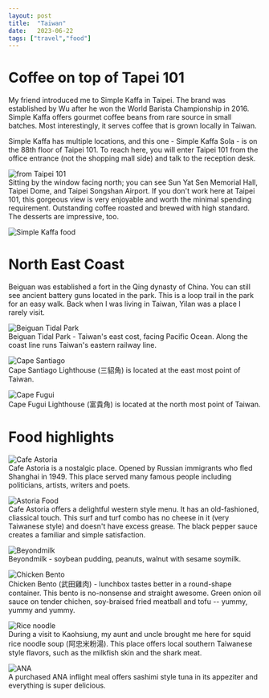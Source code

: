 ```yaml
---
layout: post
title:  "Taiwan"
date:   2023-06-22
tags: ["travel","food"]
---
```


# Coffee on top of Tapei 101
My friend introduced me to Simple Kaffa in Taipei. The brand was established by Wu after he won the World Barista Championship in 2016. Simple Kaffa offers gourmet coffee beans from rare source in small batches. Most interestingly, it serves coffee that is grown locally in Taiwan.  

Simple Kaffa has multiple locations, and this one - Simple Kaffa Sola - is on the 88th floor of Taipei 101. To reach here, you will enter Taipei 101 from the office entrance (not the shopping mall side) and talk to the reception desk. 

![from Taipei 101](/taiwan/taipei101.JPG)  
Sitting by the window facing north; you can see Sun Yat Sen Memorial Hall, Taipei Dome, and Taipei Songshan Airport. If you don't work here at Taipei 101, this gorgeous view is very enjoyable and worth the minimal spending requirement. Outstanding coffee roasted and brewed with high standard. The desserts are impressive, too.  

![Simple Kaffa food](/taiwan/simple-food.JPG)  

# North East Coast   

Beiguan was established a fort in the Qing dynasty of China. You can still see ancient battery guns located in the park. This is a loop trail in the park for an easy walk. Back when I was living in Taiwan, Yilan was a place I rarely visit.   

![Beiguan Tidal Park](/taiwan/beiguan-tidal-park.JPG)  
Beiguan Tidal Park - Taiwan's east cost, facing Pacific Ocean. Along the coast line runs Taiwan's eastern railway line.

![Cape Santiago](/taiwan/santiago.JPG)  
Cape Santiago Lighthouse (三貂角) is located at the east most point of Taiwan.

![Cape Fugui](/taiwan/fugui.JPG)  
Cape Fugui Lighthouse (富貴角) is located at the north most point of Taiwan.

# Food highlights  

![Cafe Astoria](/taiwan/astoria.JPG)  
Cafe Astoria is a nostalgic place. Opened by Russian immigrants who fled Shanghai in 1949. This place served many famous people including politicians, artists, writers and poets.

![Astoria Food](/taiwan/astoria-food.JPG)  
Cafe Astoria offers a delightful western style menu. It has an old-fashioned, cliassical touch. This surf and turf combo has no cheese in it (very Taiwanese style) and doesn't have excess grease. The black pepper sauce creates a familiar and simple satisfaction.   

![Beyondmilk](/taiwan/beyondmilk.JPG)  
Beyondmilk - soybean pudding, peanuts, walnut with sesame soymilk.  

![Chicken Bento](/taiwan/takeda-chicken.JPG)  
Chicken Bento (武田雞肉) - lunchbox tastes better in a round-shape container. This bento is no-nonsense and straight awesome. Green onion oil sauce on tender chichen, soy-braised fried meatball and tofu -- yummy, yummy and yummy.  

![Rice noodle](/taiwan/rice-noodle.JPG)  
During a visit to Kaohsiung, my aunt and uncle brought me here for squid rice noodle soup (阿忠米粉湯). This place offers local southern Taiwanese style flavors, such as the milkfish skin and the shark meat.  

![ANA](/taiwan/ana-food.JPG)  
A purchased ANA inflight meal offers sashimi style tuna in its appeziter and everything is super delicious.  


